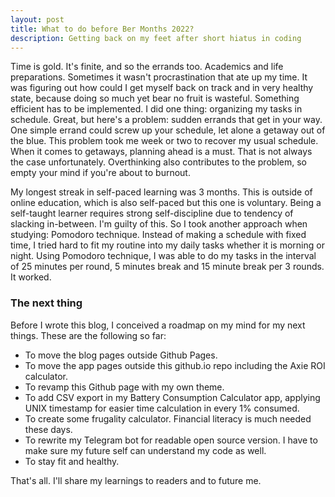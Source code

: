 ```yaml
---
layout: post
title: What to do before Ber Months 2022?
description: Getting back on my feet after short hiatus in coding
---
```

Time is gold. It's finite, and so the errands too. Academics and life preparations. Sometimes it wasn't procrastination that ate up my time. It was figuring out how could I get myself back on track and in very healthy state, because doing so much yet bear no fruit is wasteful. Something efficient has to be implemented. I did one thing: organizing my tasks in schedule. Great, but here's a problem: sudden errands that get in your way. One simple errand could screw up your schedule, let alone a getaway out of the blue. This problem took me week or two to recover my usual schedule. When it comes to getaways, planning ahead is a must. That is not always the case unfortunately. Overthinking also contributes to the problem, so empty your mind if you're about to burnout.

My longest streak in self-paced learning was 3 months. This is outside of online education, which is also self-paced but this one is voluntary. Being a self-taught learner requires strong self-discipline due to tendency of slacking in-between. I'm guilty of this. So I took another approach when studying: Pomodoro technique. Instead of making a schedule with fixed time, I tried hard to fit my routine into my daily tasks whether it is morning or night. Using Pomodoro technique, I was able to do my tasks in the interval of 25 minutes per round, 5 minutes break and 15 minute break per 3 rounds. It worked.


### The next thing

Before I wrote this blog, I conceived a roadmap on my mind for my next things. These are the following so far:

* To move the blog pages outside Github Pages.
* To move the app pages outside this github.io repo including the Axie ROI calculator.
* To revamp this Github page with my own theme.
* To add CSV export in my Battery Consumption Calculator app, applying UNIX timestamp for easier time calculation in every 1% consumed.
* To create some frugality calculator. Financial literacy is much needed these days.
* To rewrite my Telegram bot for readable open source version. I have to make sure my future self can understand my code as well.
* To stay fit and healthy.


That's all. I'll share my learnings to readers and to future me.
